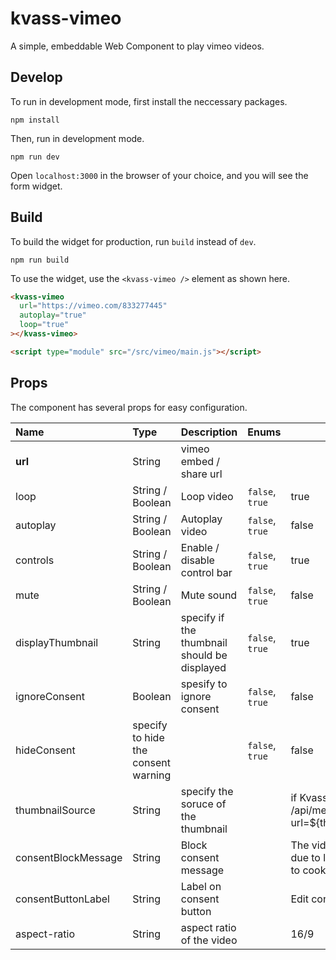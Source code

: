 # kvass-vimeo

A simple, embeddable Web Component to play vimeo videos.

## Develop

To run in development mode, first install the neccessary packages.

```
npm install
```

Then, run in development mode.

```
npm run dev
```

Open `localhost:3000` in the browser of your choice, and you will see the form widget.

## Build

To build the widget for production, run `build` instead of `dev`.

```
npm run build
```

To use the widget, use the `<kvass-vimeo />` element as shown here.

```html
<kvass-vimeo
  url="https://vimeo.com/833277445"
  autoplay="true"
  loop="true"
></kvass-vimeo>

<script type="module" src="/src/vimeo/main.js"></script>
```

## Props

The component has several props for easy configuration.

| Name                | Type                                | Description                                  | Enums           | Default                                                |
| :------------------ | :---------------------------------- | :------------------------------------------- | :-------------- | ------------------------------------------------------ |
| **url**             | String                              | vimeo embed / share url                      |                 |
| loop                | String / Boolean                    | Loop video                                   | `false`, `true` | true                                                   |
| autoplay            | String / Boolean                    | Autoplay video                               | `false`, `true` | false                                                  |
| controls            | String / Boolean                    | Enable / disable control bar                 | `false`, `true` | true                                                   |
| mute                | String / Boolean                    | Mute sound                                   | `false`, `true` | false                                                  |
| displayThumbnail    | String                              | specify if the thumbnail should be displayed | `false`, `true` | true                                                   |
| ignoreConsent       | Boolean                             | spesify to ignore consent                    | `false`, `true` | false                                                  |
| hideConsent         | specify to hide the consent warning |                                              | `false`, `true` | false                                                  |
| thumbnailSource     | String                              | specify the soruce of the thumbnail          |                 | if Kvass defined: /api/media/thumbnail?url=${this.url} |
| consentBlockMessage | String                              | Block consent message                        |                 | The video is blocked due to lack of consent to cookies |
| consentButtonLabel  | String                              | Label on consent button                      |                 | Edit consents                                          |
| aspect-ratio        | String                              | aspect ratio of the video                    |                 | 16/9                                                   |
